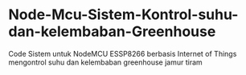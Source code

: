 # Node-Mcu-Sistem-Kontrol-suhu-dan-kelembaban-Greenhouse
Code Sistem untuk NodeMCU ESSP8266 berbasis Internet of Things mengontrol suhu dan kelembaban greenhouse jamur tiram
